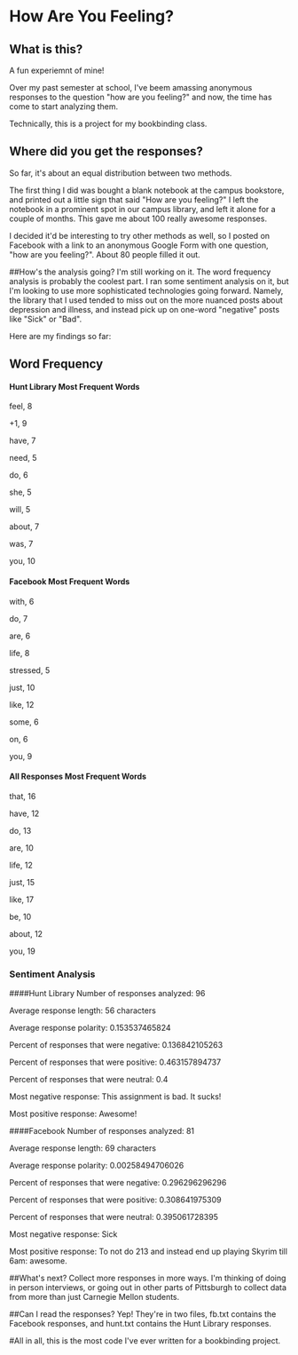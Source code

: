 # How Are You Feeling?

## What is this?
A fun experiemnt of mine!

Over my past semester at school, I've beem amassing anonymous responses to the question "how are you feeling?" and now, the time has come to start analyzing them.

Technically, this is a project for my bookbinding class.

## Where did you get the responses?
So far, it's about an equal distribution between two methods. 

The first thing I did was bought a blank notebook at the campus bookstore, and printed out a little sign that said "How are you feeling?" I left the notebook in a prominent spot in our campus library, and left it alone for a couple of months. This gave me about 100 really awesome responses.

I decided it'd be interesting to try other methods as well, so I posted on Facebook with a link to an anonymous Google Form with one question, "how are you feeling?". About 80 people filled it out.

##How's the analysis going?
I'm still working on it. The word frequency analysis is probably the coolest part. I ran some sentiment analysis on it, but I'm looking to use more sophisticated technologies going forward. Namely, the library that I used tended to miss out on the more nuanced posts about depression and illness, and instead pick up on one-word "negative" posts like "Sick" or "Bad". 

Here are my findings so far:

## Word Frequency
#### Hunt Library Most Frequent Words
feel, 8

+1, 9

have, 7

need, 5

do, 6

she, 5

will, 5

about, 7

was, 7

you, 10

#### Facebook Most Frequent Words
with, 6

do, 7

are, 6

life, 8

stressed, 5

just, 10

like, 12

some, 6

on, 6

you, 9

#### All Responses Most Frequent Words
that, 16

have, 12

do, 13

are, 10

life, 12

just, 15

like, 17

be, 10

about, 12

you, 19

### Sentiment Analysis
####Hunt Library
Number of responses analyzed: 96

Average response length: 56 characters

Average response polarity: 0.153537465824

Percent of responses that were negative: 0.136842105263

Percent of responses that were positive: 0.463157894737

Percent of responses that were neutral: 0.4

Most negative response: This assignment is bad. It sucks!

Most positive response: Awesome!



####Facebook
Number of responses analyzed: 81

Average response length: 69 characters

Average response polarity: 0.00258494706026

Percent of responses that were negative: 0.296296296296

Percent of responses that were positive: 0.308641975309

Percent of responses that were neutral: 0.395061728395

Most negative response: Sick

Most positive response: To not do 213 and instead end up playing Skyrim till 6am: awesome. 

##What's next?
Collect more responses in more ways. I'm thinking of doing in person interviews, or going out in other parts of Pittsburgh to collect data from more than just Carnegie Mellon students.

##Can I read the responses?
Yep! They're in two files, fb.txt contains the Facebook responses, and hunt.txt contains the Hunt Library responses.

#All in all, this is the most code I've ever written for a bookbinding project.
